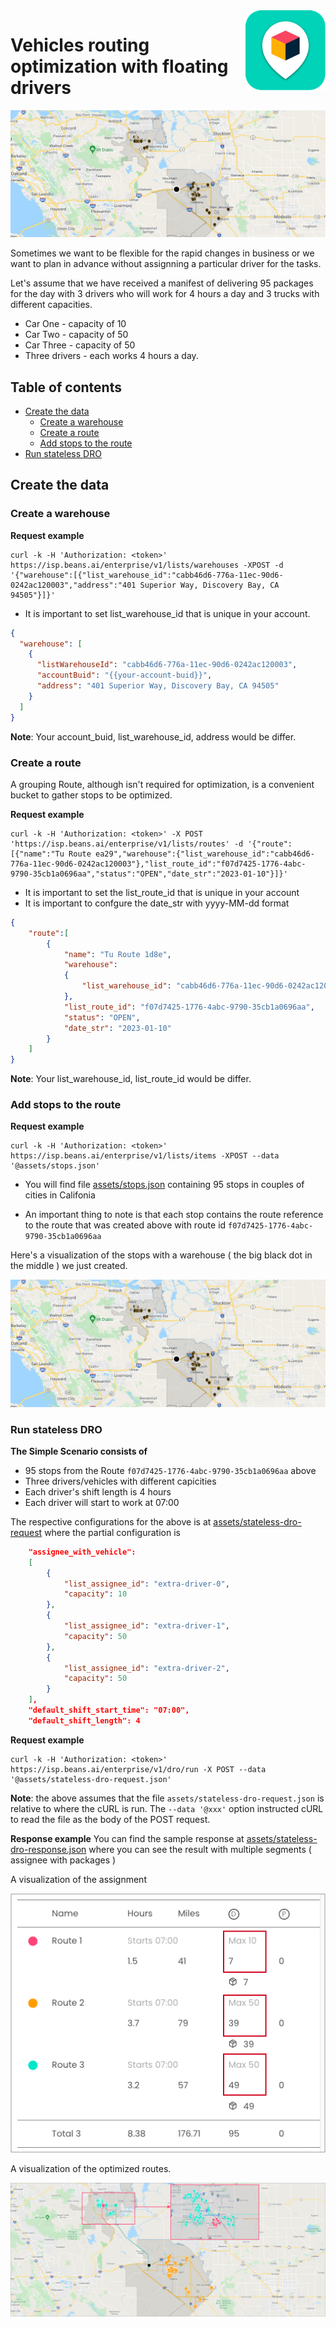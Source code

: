 

<img src="../assets/images/beans-128x128.png" align="right" />

# Vehicles routing optimization with floating drivers

![Stops](assets/images/stops.png)

Sometimes we want to be flexible for the rapid changes in business or we want to plan in advance without assignning a particular driver for the tasks.

Let's assume that we have received a manifest of delivering 95 packages for the day with 3 drivers who will work for 4 hours a day and 3 trucks with different capacities.

- Car One - capacity of 10
- Car Two - capacity of 50
- Car Three - capacity of 50
- Three drivers - each works 4 hours a day.


## Table of contents
- [Create the data](#create-the-data)
  - [Create a warehouse](#create-a-warehouse)
  - [Create a route](#create-a-route)
  - [Add stops to the route](#add-stops-to-the-route)
- [Run stateless DRO](#run-stateless-dro)

## Create the data
### Create a warehouse

**Request example**

```
curl -k -H 'Authorization: <token>' https://isp.beans.ai/enterprise/v1/lists/warehouses -XPOST -d '{"warehouse":[{"list_warehouse_id":"cabb46d6-776a-11ec-90d6-0242ac120003","address":"401 Superior Way, Discovery Bay, CA 94505"}]}'
```

- It is important to set list_warehouse_id that is unique in your account.

```json
{
  "warehouse": [
    {
      "listWarehouseId": "cabb46d6-776a-11ec-90d6-0242ac120003",
      "accountBuid": "{{your-account-buid}}",
      "address": "401 Superior Way, Discovery Bay, CA 94505"
    }
  ]
}
```

**Note**: Your account_buid, list_warehouse_id, address would be differ.

### Create a route

A grouping Route, although isn't required for optimization, is a convenient bucket to gather
stops to be optimized.

**Request example**

```
curl -k -H 'Authorization: <token>' -X POST 'https://isp.beans.ai/enterprise/v1/lists/routes' -d '{"route":[{"name":"Tu Route ea29","warehouse":{"list_warehouse_id":"cabb46d6-776a-11ec-90d6-0242ac120003"},"list_route_id":"f07d7425-1776-4abc-9790-35cb1a0696aa","status":"OPEN","date_str":"2023-01-10"}]}'
```

- It is important to set the list_route_id that is unique in your account
- It is important to confgure the date_str with yyyy-MM-dd format

```json
{
    "route":[
        {
            "name": "Tu Route 1d8e",
            "warehouse":
            {
                "list_warehouse_id": "cabb46d6-776a-11ec-90d6-0242ac120003"
            },
            "list_route_id": "f07d7425-1776-4abc-9790-35cb1a0696aa",
            "status": "OPEN",
            "date_str": "2023-01-10"
        }
    ]
}
```

**Note**: Your list_warehouse_id, list_route_id would be differ.

### Add stops to the route

**Request example**

```
curl -k -H 'Authorization: <token>' https://isp.beans.ai/enterprise/v1/lists/items -XPOST --data '@assets/stops.json'
```

- You will find file [assets/stops.json](assets/stops.json) containing 95 stops in couples of cities in Califonia

- An important thing to note is that each stop contains the route reference to the route that was created above with route id `f07d7425-1776-4abc-9790-35cb1a0696aa`

Here's a visualization of the stops with a warehouse ( the big black dot in the middle ) we just created.

![stops](assets/images/stops.png)

### Run stateless DRO

**The Simple Scenario consists of**

- 95 stops from the Route `f07d7425-1776-4abc-9790-35cb1a0696aa` above
- Three drivers/vehicles with different capicities
- Each driver's shift length is 4 hours
- Each driver will start to work at 07:00

The respective configurations for the above is at [assets/stateless-dro-request](assets/stateless-dro-request.json)  where the partial configuration is

```json
    "assignee_with_vehicle":
    [
        {
            "list_assignee_id": "extra-driver-0",
            "capacity": 10
        },
        {
            "list_assignee_id": "extra-driver-1",
            "capacity": 50
        },
        {
            "list_assignee_id": "extra-driver-2",
            "capacity": 50
        }
    ],
    "default_shift_start_time": "07:00",
    "default_shift_length": 4
```

**Request example**

```
curl -k -H 'Authorization: <token>' https://isp.beans.ai/enterprise/v1/dro/run -X POST --data '@assets/stateless-dro-request.json'
```

**Note**: the above assumes that the file `assets/stateless-dro-request.json` is relative to where the cURL is run. The `--data '@xxx'` option instructed cURL to read the file as the body of the POST request.

**Response example**
You can find the sample response at [assets/stateless-dro-response.json](assets/stateless-dro-response.json) where you can see the result with multiple segments ( assignee with packages )

A visualization of the assignment

![Floating drivers](assets/images/floating-drivers.png)

A visualization of the optimized routes.

![DRO Result](assets/images/dro-result.png)



